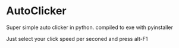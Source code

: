 AutoClicker
===========

Super simple auto clicker in python. compiled to exe with pyinstaller

Just select your click speed per seconed and press alt-F1
